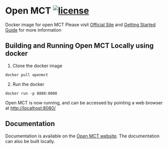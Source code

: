 # Open MCT [![license](https://img.shields.io/badge/license-Apache%202.0-blue.svg)](http://www.apache.org/licenses/LICENSE-2.0)

Docker image for open MCT
Please visit [Official Site](https://nasa.github.io/openmct/) and [Getting Started Guide](https://nasa.github.io/openmct/getting-started/) for more information

## Building and Running Open MCT Locally using docker

1. Clone the docker image

 `docker pull openmct`

2. Run the docker

 `docker run -p 8888:8080 `

Open MCT is now running, and can be accessed by pointing a web browser at [http://localhost:8080/](http://localhost:8080/)

## Documentation

Documentation is available on the [Open MCT website](https://nasa.github.io/openmct/documentation/). The documentation can also be built locally.
